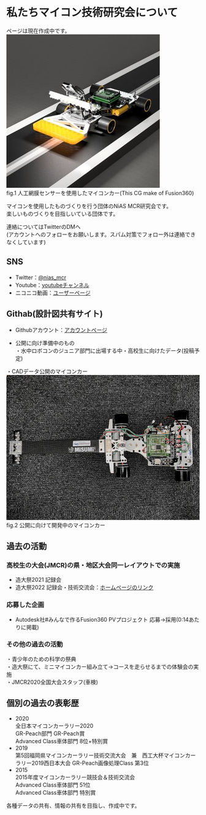 # 私たちマイコン技術研究会について
ページは現在作成中です。  
![人工網膜センサーを使用したカメラマイコンカー](image/NIASMCU.png)  
fig.1 人工網膜センサーを使用したマイコンカー(This CG make of Fusion360)  

マイコンを使用したものづくりを行う団体のNiAS MCR研究会です。  
楽しいものづくりを目指しいている団体です。  
  
連絡についてはTwitterのDMへ  
(アカウントへのフォローをお願いします。スパム対策でフォロー外は連絡できなくしています)
  
## SNS  
- Twitter：[@nias_mcr](https://twitter.com/nias_mcr)  
- Youtube：[youtubeチャンネル](https://www.youtube.com/channel/UCPb_9_xRmYvkob2SgeWoP0g)  
- ニコニコ動画：[ユーザーページ](https://www.nicovideo.jp/user/86514801)

## Githab(設計図共有サイト)  
- Githubアカウント：[アカウントページ](https://github.com/NiASMCR)    

- 公開に向け準備中のもの  
・水中ロボコンのジュニア部門に出場する中・高校生に向けたデータ(投稿予定)    

・CADデータ公開のマイコンカー  
![開発中のマイコンカー](image/MCU_CAR.png)  
fig.2 公開に向けて開発中のマイコンカー

## 過去の活動  
### 高校生の大会(JMCR)の県・地区大会同一レイアウトでの実施  
- 造大祭2021 記録会  
- 造大祭2022 記録会・技術交流会：[ホームページのリンク](https://sites.google.com/campus.nias.ac.jp/nias-mcr-2022/%E3%83%9B%E3%83%BC%E3%83%A0)  
### 応募した企画
- Autodesk社#みんなで作るFusion360 PVプロジェクト 応募→採用(0:14あたりに掲載)  
  
### その他の過去の活動  
・青少年のための科学の祭典  
・造大祭にて、ミニマイコンカー組み立て→コースを走らせるまでの体験会の実施   
・JMCR2020全国大会スタッフ(車検)  

## 個別の過去の表彰歴  
- 2020  
  全日本マイコンカーラリー2020  
    GR-Peach部門 GR-Peach賞  
    Advanced Class車体部門 8位+特別賞  
- 2019  
  第5回福岡県マイコンカーラリー技術交流大会　兼　西工大杯マイコンカーラリー2019西日本大会
    GR-Peach画像処理Class 第3位  
- 2015  
  2015年度マイコンカーラリー競技会＆技術交流会  
    Advanced Class車体部門 51位  
    Advanced Class車体部門 特別賞  

各種データの共有、情報の共有を目指し、作成中です。
